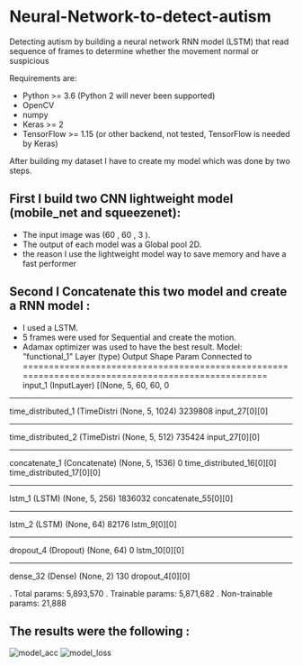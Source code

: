 # Neural-Network-to-detect-autism
Detecting autism by building a neural network RNN model (LSTM) that read sequence of frames to determine
whether the movement normal or suspicious

Requirements are:
- Python >= 3.6 (Python 2 will never been supported)
- OpenCV
- numpy
- Keras >= 2
- TensorFlow >= 1.15 (or other backend, not tested, TensorFlow is needed by Keras)

After building my dataset I have to create my model which was done by two steps.

## First I build two CNN lightweight model (mobile_net and squeezenet):

- The input image was (60 , 60 , 3 ).
- The output of each model was a Global pool 2D.
- the reason I use the lightweight model way to save memory and have a fast performer

## Second I Concatenate this two model and create a RNN model :

- I used a LSTM.
- 5 frames were used for Sequential and create the motion. 
- Adamax optimizer was used to have the best result.
Model: "functional_1"
Layer (type)                    Output Shape         Param      Connected to                     
==================================================================================================
input_1 (InputLayer)           [(None, 5, 60, 60, 0                                            
__________________________________________________________________________________________________
time_distributed_1 (TimeDistri (None, 5, 1024)      3239808     input_27[0][0]                   
__________________________________________________________________________________________________
time_distributed_2 (TimeDistri (None, 5, 512)       735424      input_27[0][0]                   
__________________________________________________________________________________________________
concatenate_1 (Concatenate)    (None, 5, 1536)      0           time_distributed_16[0][0]        
                                                                 time_distributed_17[0][0]        
__________________________________________________________________________________________________
lstm_1 (LSTM)                   (None, 5, 256)       1836032     concatenate_55[0][0]             
__________________________________________________________________________________________________
lstm_2 (LSTM)                  (None, 64)           82176       lstm_9[0][0]                     
__________________________________________________________________________________________________
dropout_4 (Dropout)             (None, 64)           0           lstm_10[0][0]                    
__________________________________________________________________________________________________
dense_32 (Dense)                (None, 2)            130         dropout_4[0][0]                  

. Total params: 5,893,570
. Trainable params: 5,871,682
. Non-trainable params: 21,888

## The results were the following :

![model_acc](https://user-images.githubusercontent.com/93203143/182432733-e89f64f3-2f4d-484e-800e-6e38f564693d.PNG)
![model_loss](https://user-images.githubusercontent.com/93203143/182432738-8befe49f-4eed-41e1-bdb3-bab9ba2232cb.PNG)
